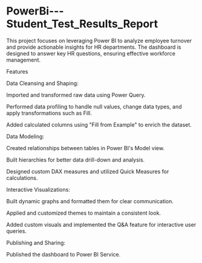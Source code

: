 # PowerBi---Student_Test_Results_Report
This project focuses on leveraging Power BI to analyze employee turnover and provide actionable insights for HR departments. The dashboard is designed to answer key HR questions, ensuring effective workforce management.

Features

Data Cleansing and Shaping:

Imported and transformed raw data using Power Query.

Performed data profiling to handle null values, change data types, and apply transformations such as Fill.

Added calculated columns using "Fill from Example" to enrich the dataset.

Data Modeling:

Created relationships between tables in Power BI's Model view.

Built hierarchies for better data drill-down and analysis.

Designed custom DAX measures and utilized Quick Measures for calculations.

Interactive Visualizations:

Built dynamic graphs and formatted them for clear communication.

Applied and customized themes to maintain a consistent look.

Added custom visuals and implemented the Q&A feature for interactive user queries.

Publishing and Sharing:

Published the dashboard to Power BI Service.
